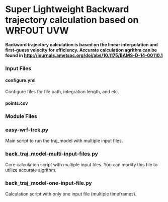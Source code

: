 # Super Lightweight Backward trajectory calculation based on WRFOUT UVW

**Backward trajectory calculation is based on the linear interpolation and first-guess velocity for efficiency. Accurate calculation agrithm can be found in http://journals.ametsoc.org/doi/abs/10.1175/BAMS-D-14-00110.1**


### Input Files

#### configure.yml
Configure files for file path, integration length, and etc.

#### points.csv


### Module Files

### easy-wrf-trck.py
Main script to run the traj_model with multiple input files. 

### back_traj_model-multi-input-files.py 
Core calculation script with multiple input files. You can modify this file to utilize accurate algrithm.

### back_traj_model-one-input-file.py
Calculation script with only one input file (multiple timeframes).

